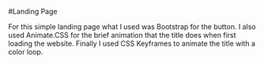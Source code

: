 #Landing Page

For this simple landing page what I used was Bootstrap for the button. I also used Animate.CSS for the brief animation that the title does when first loading the website. Finally I used CSS Keyframes to animate the title with a color loop.
